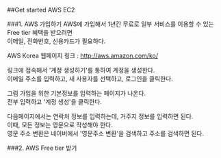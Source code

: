 ##Get started AWS EC2

###1. AWS 가입하기
AWS에 가입해서 1년간 무료로 일부 서비스를 이용할 수 있는 Free tier 혜택을 받으려면  
이메일, 전화번호, 신용카드가 필요하다.  

AWS Korea 웹페이지 링크 : http://aws.amazon.com/ko/  

링크에 접속해서 '계정 생성하기'를 통하여 계정을 생성한다.  
이메일 주소를 입력하고, 새 사용자를 선택하고, 로그인을 클릭한다.  

그럼 가입을 위한 기본정보를 입력하는 페이지가 나온다.  
전부 입력하고 '계정 생성'을 클릭한다.  

다음페이지에서는 연락처 정보를 입력하는데, 거주지 정보를 입력하면 된다.  
이때, 모든 정보는 영문으로 작성해야 한다.  
영문 주소 변환은 네이버에서 '영문주소 변환'을 검색하고 주소를 검색하면 된다.  





###2. AWS Free tier 받기
